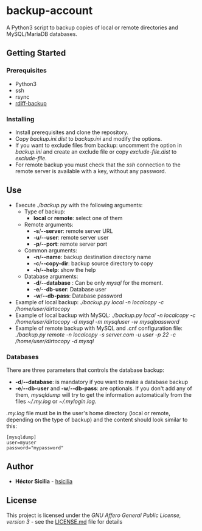 # backup-account

A Python3 script to backup copies of local or remote directories and MySQL/MariaDB databases.

## Getting Started

### Prerequisites

  - Python3
  - ssh
  - rsync
  - [rdiff-backup](https://github.com/sol1/rdiff-backup)

### Installing

  * Install prerequisites and clone the repository.
  * Copy *backup.ini.dist* to *backup.ini* and modify the options.
  * If you want to exclude files from backup: uncomment the option in *backup.ini* and create an exclude file or copy *exclude-file.dist* to *exclude-file*.
  * For remote backup you must check that the *ssh* connection to the remote server is available with a key, without any password.

## Use
  * Execute *./backup.py* with the following arguments:
    * Type of backup:
      * **local** or **remote**: select one of them
    * Remote arguments:
      * **-s**/**--server**: remote server URL
      * **-u**/**--user**: remote server user
      * **-p**/**--port**: remote server port
    * Common arguments:
      * **-n**/**--name**: backup destination directory name
      * **-c**/**--copy-dir**: backup source directory to copy
      * **-h**/**--help**: show the help
    * Database arguments:
      * **-d**/**--database** <database server>: Can be only *mysql* for the moment.
      * **-e**/**--db-user**: Database user
      * **-w**/**--db-pass**: Database password
  * Example of local backup: *./backup.py local -n localcopy -c /home/user/dirtocopy*
  * Example of local backup with MySQL: *./backup.py local -n localcopy -c /home/user/dirtocopy -d mysql -m mysqluser -w mysqlpassword*
  * Example of remote backup with MySQL and .cnf configuration file: *./backup.py remote -n localcopy -s server.com -u user -p 22 -c /home/user/dirtocopy -d mysql*

### Databases
There are three parameters that controls the database backup:
  * **-d**/**--database**: is mandatory if you want to make a database backup
  * **-e**/**--db-user** and **-w**/**--db-pass**: are optionals. If you don't add any of them, *mysqldump* will try to get the information automatically from the files *~/.my.log* or *~/.mylogin.log*.

*.my.log* file must be in the user's home directory (local or remote, depending on the type of backup) and the content should look similar to this:

~~~~
[mysqldump]
user=myuser
password="mypassword"
~~~~

## Author

* **Héctor Sicilia** - [hsicilia](https://github.com/hsicilia)

## License

This project is licensed under the *GNU Affero General Public License, version 3* - see the [LICENSE.md](LICENSE.md) file for details
